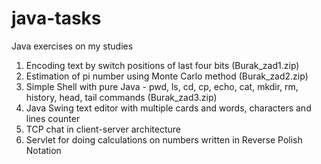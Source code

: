 # java-tasks
Java exercises on my studies

1. Encoding text by switch positions of last four bits (Burak_zad1.zip)
2. Estimation of pi number using Monte Carlo method (Burak_zad2.zip)
3. Simple Shell with pure Java - pwd, ls, cd, cp, echo, cat, mkdir, rm, history, head, tail commands (Burak_zad3.zip)
4. Java Swing text editor with multiple cards and words, characters and lines counter
5. TCP chat in client-server architecture
6. Servlet for doing calculations on numbers written in Reverse Polish Notation
